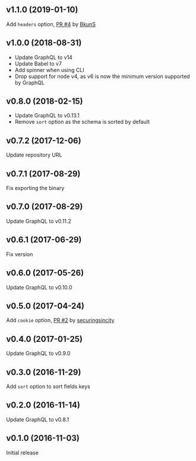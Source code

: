 ## v1.1.0 (2019-01-10)

Add `headers` option, [PR #4](https://github.com/MainframeHQ/graphql-fetch-schema/pull/4/files) by [BkunS](https://github.com/BkunS)

## v1.0.0 (2018-08-31)

- Update GraphQL to v14
- Update Babel to v7
- Add spinner when using CLI
- Drop support for node v4, as v6 is now the minimum version supported by GraphQL

## v0.8.0 (2018-02-15)

- Update GraphQL to v0.13.1
- Remove `sort` option as the schema is sorted by default

## v0.7.2 (2017-12-06)

Update repository URL

## v0.7.1 (2017-08-29)

Fix exporting the binary

## v0.7.0 (2017-08-29)

Update GraphQL to v0.11.2

## v0.6.1 (2017-06-29)

Fix version

## v0.6.0 (2017-05-26)

Update GraphQL to v0.10.0

## v0.5.0 (2017-04-24)

Add `cookie` option, [PR #2](https://github.com/MainframeHQ/graphql-fetch-schema/pull/2) by [securingsincity](https://github.com/securingsincity)

## v0.4.0 (2017-01-25)

Update GraphQL to v0.9.0

## v0.3.0 (2016-11-29)

Add `sort` option to sort fields keys

## v0.2.0 (2016-11-14)

Update GraphQL to v0.8.1

## v0.1.0 (2016-11-03)

Initial release

